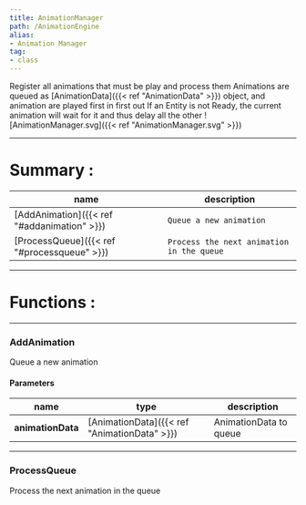 ```yaml
---
title: AnimationManager
path: /AnimationEngine
alias: 
- Animation Manager
tag: 
- class
---
```

Register all animations that must be play and process them
Animations are queued as [AnimationData]({{< ref "AnimationData" >}}) object, and animation are played first in first out
If an Entity is not Ready, the current animation will wait for it and thus delay all the other
![AnimationManager.svg]({{< ref "AnimationManager.svg" >}})

---
# Summary :
name|description
----|----
[AddAnimation]({{< ref "#addanimation" >}}) | `Queue a new animation`
[ProcessQueue]({{< ref "#processqueue" >}}) | `Process the next animation in the queue`

---
# Functions :

---
### AddAnimation
Queue a new animation

#### Parameters
name|type|description
-----|-----|-----
**animationData**|[AnimationData]({{< ref "AnimationData" >}})|AnimationData to queue

---
### ProcessQueue
Process the next animation in the queue

